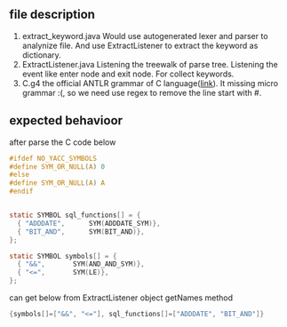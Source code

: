 ## file description
1. extract_keyword.java
   Would use autogenerated lexer and parser to analynize file. And use ExtractListener to extract the keyword as dictionary.
2. ExtractListener.java
   Listening the treewalk of parse tree. Listening the event like enter node and exit node. For collect keywords.
3. C.g4
   the official ANTLR grammar of C language([link](https://github.com/antlr/grammars-v4/tree/master/c)). It missing micro grammar :(, so we need use regex to remove the line start with #.


## expected behavioor

after parse the C code below
```c
#ifdef NO_YACC_SYMBOLS
#define SYM_OR_NULL(A) 0
#else
#define SYM_OR_NULL(A) A
#endif


static SYMBOL sql_functions[] = {
  { "ADDDATE",		SYM(ADDDATE_SYM)},
  { "BIT_AND",		SYM(BIT_AND)},
};

static SYMBOL symbols[] = {
  { "&&",		SYM(AND_AND_SYM)},
  { "<=",		SYM(LE)},
};
```
can get below from ExtractListener object getNames method
```java
{symbols[]=["&&", "<="], sql_functions[]=["ADDDATE", "BIT_AND"]}
```